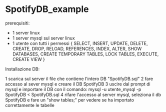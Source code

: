 # SpotifyDB_example


prerequisiti:

- 1 server linux
- 1 server mysql sul server linux
- 1 utente con tutti i permessi
{
SELECT, INSERT, UPDATE, DELETE, 
CREATE, DROP, RELOAD, REFERENCES, 
INDEX, ALTER, SHOW DATABASES, 
CREATE TEMPORARY TABLES, 
LOCK TABLES, EXECUTE, CREATE VIEW
}


Installazione DB:

1 scarica sul server il file che contiene l'intero DB "SpotifyDB.sql"
2 fare accesso al sever mysql e creare il DB SpotifyDB
3 uscire dal prompt di mysql e importare il DB con il comando: mysql -u utente_mysql -p SpotifyDB < SpotifyDB.sql
4 rifare l'accesso al server mysql, seleziona il db SpotifyDB e fare un "show tables;" per vedere se ha importato correttamente le tabelle
